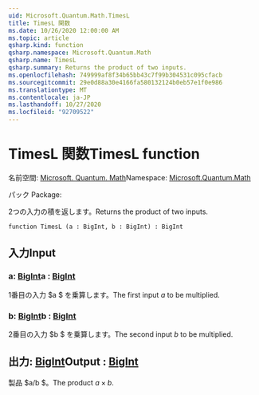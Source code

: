 ```yaml
---
uid: Microsoft.Quantum.Math.TimesL
title: TimesL 関数
ms.date: 10/26/2020 12:00:00 AM
ms.topic: article
qsharp.kind: function
qsharp.namespace: Microsoft.Quantum.Math
qsharp.name: TimesL
qsharp.summary: Returns the product of two inputs.
ms.openlocfilehash: 749999af8f34b65bb43c7f99b304531c095cfacb
ms.sourcegitcommit: 29e0d88a30e4166fa580132124b0eb57e1f0e986
ms.translationtype: MT
ms.contentlocale: ja-JP
ms.lasthandoff: 10/27/2020
ms.locfileid: "92709522"
---
```

# <a name="timesl-function"></a><span data-ttu-id="4d862-102">TimesL 関数</span><span class="sxs-lookup"><span data-stu-id="4d862-102">TimesL function</span></span>

<span data-ttu-id="4d862-103">名前空間: [Microsoft. Quantum. Math](xref:Microsoft.Quantum.Math)</span><span class="sxs-lookup"><span data-stu-id="4d862-103">Namespace: [Microsoft.Quantum.Math](xref:Microsoft.Quantum.Math)</span></span>

<span data-ttu-id="4d862-104">パック [](https://nuget.org/packages/)</span><span class="sxs-lookup"><span data-stu-id="4d862-104">Package: [](https://nuget.org/packages/)</span></span>


<span data-ttu-id="4d862-105">2つの入力の積を返します。</span><span class="sxs-lookup"><span data-stu-id="4d862-105">Returns the product of two inputs.</span></span>

```qsharp
function TimesL (a : BigInt, b : BigInt) : BigInt
```


## <a name="input"></a><span data-ttu-id="4d862-106">入力</span><span class="sxs-lookup"><span data-stu-id="4d862-106">Input</span></span>

### <a name="a--bigint"></a><span data-ttu-id="4d862-107">a: [BigInt](xref:microsoft.quantum.lang-ref.bigint)</span><span class="sxs-lookup"><span data-stu-id="4d862-107">a : [BigInt](xref:microsoft.quantum.lang-ref.bigint)</span></span>

<span data-ttu-id="4d862-108">1番目の入力 $a $ を乗算します。</span><span class="sxs-lookup"><span data-stu-id="4d862-108">The first input $a$ to be multiplied.</span></span>


### <a name="b--bigint"></a><span data-ttu-id="4d862-109">b: [BigInt](xref:microsoft.quantum.lang-ref.bigint)</span><span class="sxs-lookup"><span data-stu-id="4d862-109">b : [BigInt](xref:microsoft.quantum.lang-ref.bigint)</span></span>

<span data-ttu-id="4d862-110">2番目の入力 $b $ を乗算します。</span><span class="sxs-lookup"><span data-stu-id="4d862-110">The second input $b$ to be multiplied.</span></span>



## <a name="output--bigint"></a><span data-ttu-id="4d862-111">出力: [BigInt](xref:microsoft.quantum.lang-ref.bigint)</span><span class="sxs-lookup"><span data-stu-id="4d862-111">Output : [BigInt](xref:microsoft.quantum.lang-ref.bigint)</span></span>

<span data-ttu-id="4d862-112">製品 $a/b $。</span><span class="sxs-lookup"><span data-stu-id="4d862-112">The product $a \times b$.</span></span>